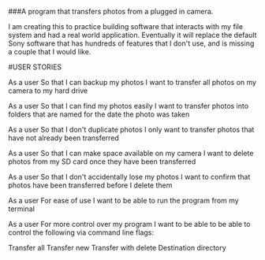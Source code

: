 ###A program that transfers photos from a plugged in camera.

I am creating this to practice building software that interacts with my file system and had a real world application. Eventually it will replace the default Sony software that has hundreds of features that I don't use, and is missing a couple that I would like.

#USER STORIES

As a user
So that I can backup my photos
I want to transfer all photos on my camera to my hard drive

As a user
So that I can find my photos easily
I want to transfer photos into folders that are named for the date the photo was taken

As a user
So that I don't duplicate photos
I only want to transfer photos that have not already been transferred

As a user
So that I can make space available on my camera
I want to delete photos from my SD card once they have been transferred

As a user
So that I don't accidentally lose my photos
I want to  confirm that photos have been transferred before I delete them

As a user
For ease of use
I want to be able to run the program from my terminal

As a user
For more control over my program
I want to be able to be able to control the following via command line flags:

Transfer all
Transfer new
Transfer with delete
Destination directory
